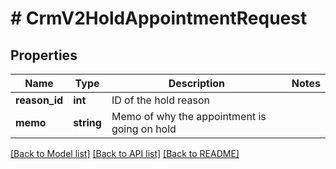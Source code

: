 # # CrmV2HoldAppointmentRequest

## Properties

Name | Type | Description | Notes
------------ | ------------- | ------------- | -------------
**reason_id** | **int** | ID of the hold reason |
**memo** | **string** | Memo of why the appointment is going on hold |

[[Back to Model list]](../../README.md#models) [[Back to API list]](../../README.md#endpoints) [[Back to README]](../../README.md)
